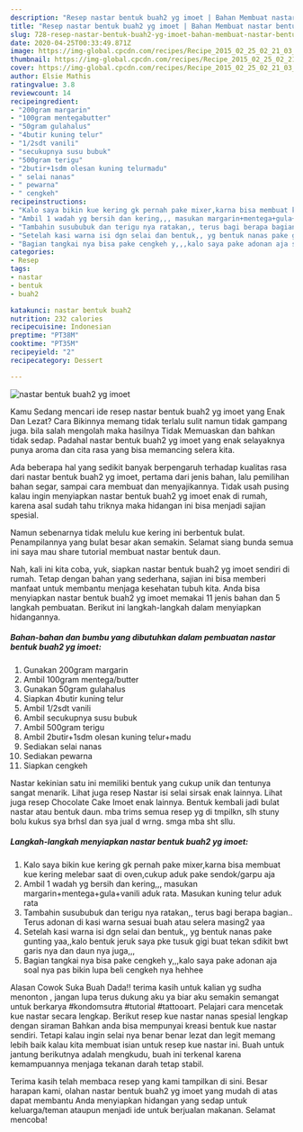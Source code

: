 ```yaml
---
description: "Resep nastar bentuk buah2 yg imoet | Bahan Membuat nastar bentuk buah2 yg imoet Yang Lezat"
title: "Resep nastar bentuk buah2 yg imoet | Bahan Membuat nastar bentuk buah2 yg imoet Yang Lezat"
slug: 728-resep-nastar-bentuk-buah2-yg-imoet-bahan-membuat-nastar-bentuk-buah2-yg-imoet-yang-lezat
date: 2020-04-25T00:33:49.871Z
image: https://img-global.cpcdn.com/recipes/Recipe_2015_02_25_02_21_03_81_7e3119bd074c4827a2c8/751x532cq70/nastar-bentuk-buah2-yg-imoet-foto-resep-utama.jpg
thumbnail: https://img-global.cpcdn.com/recipes/Recipe_2015_02_25_02_21_03_81_7e3119bd074c4827a2c8/751x532cq70/nastar-bentuk-buah2-yg-imoet-foto-resep-utama.jpg
cover: https://img-global.cpcdn.com/recipes/Recipe_2015_02_25_02_21_03_81_7e3119bd074c4827a2c8/751x532cq70/nastar-bentuk-buah2-yg-imoet-foto-resep-utama.jpg
author: Elsie Mathis
ratingvalue: 3.8
reviewcount: 14
recipeingredient:
- "200gram margarin"
- "100gram mentegabutter"
- "50gram gulahalus"
- "4butir kuning telur"
- "1/2sdt vanili"
- "secukupnya susu bubuk"
- "500gram terigu"
- "2butir+1sdm olesan kuning telurmadu"
- " selai nanas"
- " pewarna"
- " cengkeh"
recipeinstructions:
- "Kalo saya bikin kue kering gk pernah pake mixer,karna bisa membuat kue kering melebar saat di oven,cukup aduk pake sendok/garpu aja"
- "Ambil 1 wadah yg bersih dan kering,,, masukan margarin+mentega+gula+vanili aduk rata. Masukan kuning telur aduk rata"
- "Tambahin susububuk dan terigu nya ratakan,, terus bagi berapa bagian.. Terus adonan di kasi warna sesuai buah atau selera masing2 yaa"
- "Setelah kasi warna isi dgn selai dan bentuk,, yg bentuk nanas pake gunting yaa,,kalo bentuk jeruk saya pke tusuk gigi buat tekan sdikit bwt garis nya dan daun nya juga,,,"
- "Bagian tangkai nya bisa pake cengkeh y,,,kalo saya pake adonan aja soal nya pas bikin lupa beli cengkeh nya hehhee"
categories:
- Resep
tags:
- nastar
- bentuk
- buah2

katakunci: nastar bentuk buah2 
nutrition: 232 calories
recipecuisine: Indonesian
preptime: "PT38M"
cooktime: "PT35M"
recipeyield: "2"
recipecategory: Dessert

---
```



![nastar bentuk buah2 yg imoet](https://img-global.cpcdn.com/recipes/Recipe_2015_02_25_02_21_03_81_7e3119bd074c4827a2c8/751x532cq70/nastar-bentuk-buah2-yg-imoet-foto-resep-utama.jpg)

Kamu Sedang mencari ide resep nastar bentuk buah2 yg imoet yang Enak Dan Lezat? Cara Bikinnya memang tidak terlalu sulit namun tidak gampang juga. bila salah mengolah maka hasilnya Tidak Memuaskan dan bahkan tidak sedap. Padahal nastar bentuk buah2 yg imoet yang enak selayaknya punya aroma dan cita rasa yang bisa memancing selera kita.

Ada beberapa hal yang sedikit banyak berpengaruh terhadap kualitas rasa dari nastar bentuk buah2 yg imoet, pertama dari jenis bahan, lalu pemilihan bahan segar, sampai cara membuat dan menyajikannya. Tidak usah pusing kalau ingin menyiapkan nastar bentuk buah2 yg imoet enak di rumah, karena asal sudah tahu triknya maka hidangan ini bisa menjadi sajian spesial.

Namun sebenarnya tidak melulu kue kering ini berbentuk bulat. Penampilannya yang bulat besar akan semakin. Selamat siang bunda semua ini saya mau share tutorial membuat nastar bentuk daun.


Nah, kali ini kita coba, yuk, siapkan nastar bentuk buah2 yg imoet sendiri di rumah. Tetap dengan bahan yang sederhana, sajian ini bisa memberi manfaat untuk membantu menjaga kesehatan tubuh kita. Anda bisa menyiapkan nastar bentuk buah2 yg imoet memakai 11 jenis bahan dan 5 langkah pembuatan. Berikut ini langkah-langkah dalam menyiapkan hidangannya.

<!--inarticleads1-->

##### Bahan-bahan dan bumbu yang dibutuhkan dalam pembuatan nastar bentuk buah2 yg imoet:

1. Gunakan 200gram margarin
1. Ambil 100gram mentega/butter
1. Gunakan 50gram gulahalus
1. Siapkan 4butir kuning telur
1. Ambil 1/2sdt vanili
1. Ambil secukupnya susu bubuk
1. Ambil 500gram terigu
1. Ambil 2butir+1sdm olesan kuning telur+madu
1. Sediakan  selai nanas
1. Sediakan  pewarna
1. Siapkan  cengkeh


Nastar kekinian satu ini memiliki bentuk yang cukup unik dan tentunya sangat menarik. Lihat juga resep Nastar isi selai sirsak enak lainnya. Lihat juga resep Chocolate Cake Imoet enak lainnya. Bentuk kembali jadi bulat nastar atau bentuk daun. mba trims semua resep yg di tmpilkn, slh stuny bolu kukus sya brhsl dan sya jual d wrng. smga mba sht sllu. 

<!--inarticleads2-->

##### Langkah-langkah menyiapkan nastar bentuk buah2 yg imoet:

1. Kalo saya bikin kue kering gk pernah pake mixer,karna bisa membuat kue kering melebar saat di oven,cukup aduk pake sendok/garpu aja
1. Ambil 1 wadah yg bersih dan kering,,, masukan margarin+mentega+gula+vanili aduk rata. Masukan kuning telur aduk rata
1. Tambahin susububuk dan terigu nya ratakan,, terus bagi berapa bagian.. Terus adonan di kasi warna sesuai buah atau selera masing2 yaa
1. Setelah kasi warna isi dgn selai dan bentuk,, yg bentuk nanas pake gunting yaa,,kalo bentuk jeruk saya pke tusuk gigi buat tekan sdikit bwt garis nya dan daun nya juga,,,
1. Bagian tangkai nya bisa pake cengkeh y,,,kalo saya pake adonan aja soal nya pas bikin lupa beli cengkeh nya hehhee


Alasan Cowok Suka Buah Dada‼️ terima kasih untuk kalian yg sudha menonton , jangan lupa terus dukung aku ya biar aku semakin semangat untuk berkarya #kondomsutra #tutorial #tattooart. Pelajari cara mencetak kue nastar secara lengkap. Berikut resep kue nastar nanas spesial lengkap dengan siraman Bahkan anda bisa mempunyai kreasi bentuk kue nastar sendiri. Tetapi kalau ingin selai nya benar benar lezat dan legit memang lebih baik kalau kita membuat isian untuk resep kue nastar ini. Buah untuk jantung berikutnya adalah mengkudu, buah ini terkenal karena kemampuannya menjaga tekanan darah tetap stabil. 

Terima kasih telah membaca resep yang kami tampilkan di sini. Besar harapan kami, olahan nastar bentuk buah2 yg imoet yang mudah di atas dapat membantu Anda menyiapkan hidangan yang sedap untuk keluarga/teman ataupun menjadi ide untuk berjualan makanan. Selamat mencoba!
